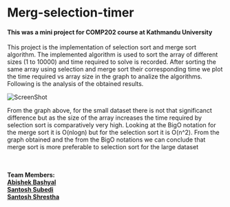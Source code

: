# Merg-selection-timer

  <h4>This was a mini project for COMP202 course at Kathmandu University</h4>
  <p>This project is the implementation of selection sort and merge sort algorithm. The implemented algorithm is used to sort the array of different sizes (1 to 10000) and time required to solve is recorded. After sorting the same array using selection and merge sort  their corresponding time we plot the time required vs array size in the graph to analize the algorithms. Following is the analysis of the obtained results.</p>

![ScreenShot](https://github.com/SantoshCode/Merg-selection-timer/blob/master/Screenshot%20from%202020-01-19%2001-56-52.png)

  <p>From the graph above, for the small dataset there is not that significanct difference but as the size of the array increases the time required by selection sort is comparatively very high. Looking at the BigO notation for the merge sort it is O(nlogn) but for the selection sort it is O(n^2). From the graph obtained and the from the BigO notations we can conclude that merge sort is more preferable to selection sort for the large dataset</p>
  
  <br><br><b>Team Members:<b/><br>
  <a href = "https://github.com/MdTeach">Abishek Bashyal</a><br>
  <a href = "https://github.com/SantoshCode">Santosh Subedi</a><br>
  <a href = "https://github.com/santoshstha11">Santosh Shrestha</a><br>

